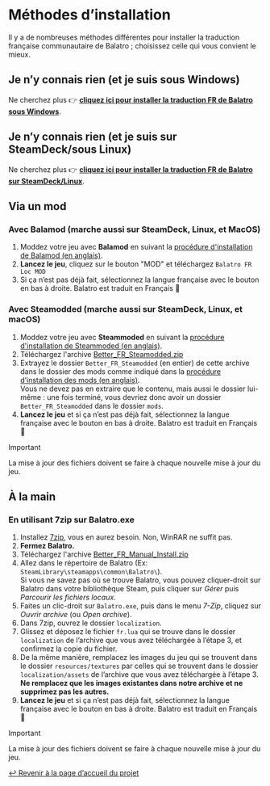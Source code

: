 # Méthodes d’installation

Il y a de nombreuses méthodes différentes pour installer la traduction française communautaire de Balatro ; choisissez celle qui vous convient le mieux.

## Je n’y connais rien (et je suis sous Windows)

Ne cherchez plus 👉 [**cliquez ici pour installer la traduction FR de Balatro sous Windows**](QUICKSTART.md).

## Je n’y connais rien (et je suis sur SteamDeck/sous Linux)

Ne cherchez plus 👉 [**cliquez ici pour installer la traduction FR de Balatro sur SteamDeck/Linux**](QUICKSTART_STEAMDECK.md).

## Via un mod

### Avec Balamod (marche aussi sur SteamDeck, Linux, et MacOS)
1. Moddez votre jeu avec **Balamod** en suivant la [procédure d'installation de Balamod (en anglais)](https://github.com/UwUDev/balamod).
2. **Lancez le jeu**, cliquez sur le bouton "MOD" et téléchargez `Balatro FR Loc MOD`
3. Si ça n’est pas déjà fait, sélectionnez la langue française avec le bouton en bas à droite. Balatro est traduit en Français 🥳


### Avec Steamodded (marche aussi sur SteamDeck, Linux, et macOS)

1. Moddez votre jeu avec **Steammoded** en suivant la [procédure d'installation de Steammoded (en anglais)](https://github.com/Steamopollys/Steamodded?tab=readme-ov-file#installation).
2. Téléchargez l'archive [Better_FR_Steamodded.zip](https://github.com/FrBmt-BIGetNouf/balatro-french-translations/releases/latest/download/Better_FR_Steamodded.zip)
3. Extrayez le dossier `Better_FR_Steamodded` (en entier) de cette archive dans le dossier des mods comme indiqué dans la [procédure d’installation des mods (en anglais)](https://github.com/Steamopollys/Steamodded?tab=readme-ov-file#how-to-install-a-mod). <br/> Vous ne devez pas en extraire que le contenu, mais aussi le dossier lui-même : une fois terminé, vous devriez donc avoir un dossier `Better_FR_Steamodded` dans le dossier `mods`.
4. **Lancez le jeu** et si ça n’est pas déjà fait, sélectionnez la langue française avec le bouton en bas à droite. Balatro est traduit en Français 🥳

> [!IMPORTANT]
> La mise à jour des fichiers doivent se faire à chaque nouvelle mise à jour du jeu.

## À la main

### En utilisant 7zip sur Balatro.exe

1. Installez [7zip](https://7-zip.org/), vous en aurez besoin. Non, WinRAR ne suffit pas.
2. **Fermez Balatro.**
3. Téléchargez l'archive [Better_FR_Manual_Install.zip](https://github.com/FrBmt-BIGetNouf/balatro-french-translations/releases/latest/download/Better_FR_Manual_Install.zip)
4. Allez dans le répertoire de Balatro (Ex: `SteamLibrary\steamapps\common\Balatro\`). <br/> Si vous ne savez pas où se trouve Balatro, vous pouvez cliquer-droit sur Balatro dans votre bibliothèque Steam, puis cliquer sur *Gérer* puis *Parcourir les fichiers locaux*.
5. Faites un clic-droit sur `Balatro.exe`, puis dans le menu *7-Zip*, cliquez sur *Ouvrir archive* (ou *Open archive*).
6. Dans 7zip, ouvrez le dossier `localization`.
7. Glissez et déposez le fichier `fr.lua` qui se trouve dans le dossier `localization` de l’archive que vous avez téléchargée à l’étape 3, et confirmez la copie du fichier.
8. De la même manière, remplacez les images du jeu qui se trouvent dans le dossier `resources/textures` par celles qui se trouvent dans le dossier `localization/assets` de l’archive que vous avez téléchargée à l’étape 3. **Ne remplacez que les images existantes dans notre archive et ne supprimez pas les autres.**
9. **Lancez le jeu** et si ça n’est pas déjà fait, sélectionnez la langue française avec le bouton en bas à droite. Balatro est traduit en Français 🥳

> [!IMPORTANT]
> La mise à jour des fichiers doivent se faire à chaque nouvelle mise à jour du jeu.

[↩ Revenir à la page d’accueil du projet](https://github.com/FrBmt-BIGetNouf/balatro-french-translations)
